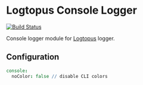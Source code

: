 Logtopus Console Logger
=======================

[![Build Status](https://travis-ci.org/Andifeind/logtopus-console-logger.svg?branch=develop)](https://travis-ci.org/Andifeind/logtopus-console-logger)

Console logger module for [Logtopus](https://github.com/Andifeind/logtopus) logger.

Configuration
-------------

```cson
console:
  noColor: false // disable CLI colors
```
